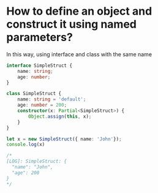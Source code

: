 # How to define an object and construct it using named parameters?

In this way, using interface and class with the same name

```typescript
interface SimpleStruct {
    name: string;
    age: number;
}

class SimpleStruct {
    name: string = 'default';
    age: number = 200;
    constructor(x: Partial<SimpleStruct>) {
        Object.assign(this, x);
    }
}

let x = new SimpleStruct({ name: 'John'});
console.log(x)

/*
[LOG]: SimpleStruct: {
  "name": "John",
  "age": 200
} 
*/
```
